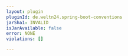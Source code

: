 ```yaml
---
layout: plugin
pluginId: de.weltn24.spring-boot-conventions
jarSha1: INVALID
isJarAvailable: false
error: NONE
violations: []

---
```

